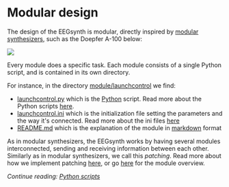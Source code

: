 # Modular design

The design of the EEGsynth is modular, directly inspired by [modular synthesizers](https://en.wikipedia.org/wiki/Modular_synthesizer), such as the Doepfer A-100 below:

![](https://upload.wikimedia.org/wikipedia/commons/thumb/6/66/Doepfer_A-100.jpg/330px-Doepfer_A-100.jpg)

Every module does a specific task. Each module consists of a single Python script, and is contained in its own directory.

For instance, in the directory [module/launchcontrol](https://github.com/eegsynth/eegsynth/module/launchcontrol) we find:

- [launchcontrol.py](https://github.com/eegsynth/eegsynth/module/launchcontrol/launchcontrol.py) which is the [Python](https://www.python.org/) script. Read more about the Python scripts [here](scripts.md).
- [launchcontrol.ini](https://github.com/eegsynth/eegsynth/module/launchcontrol/launchcontrol.ini) which is the initialization file setting the parameters and the way it's connected. Read more about the ini files [here](inifile.md)
- [README.md](https://github.com/eegsynth/eegsynth/module/launchcontrol/README.md) which is the explanation of the module in [markdown](https://en.wikipedia.org/wiki/Markdown) format

As in modular synthesizers, the EEGsynth works by having several modules interconnected, sending and receiving information between each other. Similarly as in modular synthesizers, we call this _patching_. Read more about how we implement patching [here](patching.md), or go [here](module-overview.md) for the module overview.

_Continue reading: [Python scripts](scripts.md)_
